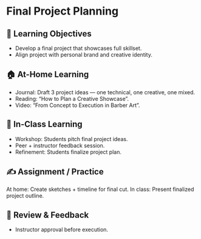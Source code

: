 # Final Project Planning

## 🎯 Learning Objectives
- Develop a final project that showcases full skillset.
- Align project with personal brand and creative identity.

## 🏠 At-Home Learning
- Journal: Draft 3 project ideas — one technical, one creative, one mixed.
- Reading: “How to Plan a Creative Showcase”.
- Video: “From Concept to Execution in Barber Art”.

## 🏫 In-Class Learning
- Workshop: Students pitch final project ideas.
- Peer + instructor feedback session.
- Refinement: Students finalize project plan.

## ✍️ Assignment / Practice
At home: Create sketches + timeline for final cut.
In class: Present finalized project outline.

## 🧾 Review & Feedback
- Instructor approval before execution.
